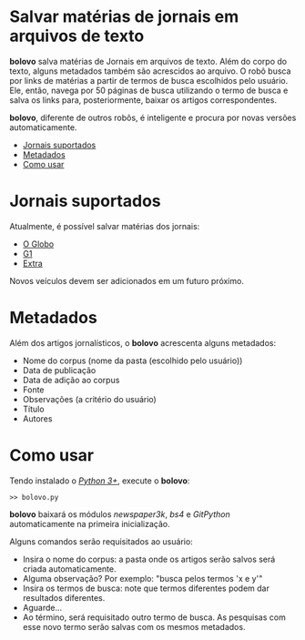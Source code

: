 # Salvar matérias de jornais em arquivos de texto

**bolovo** salva matérias de Jornais em arquivos de texto. Além do corpo do texto, alguns metadados também são acrescidos ao arquivo. O robô busca por links de matérias a partir de termos de busca escolhidos pelo usuário. Ele, então, navega por 50 páginas de busca utilizando o termo de busca e salva os links para, posteriormente, baixar os artigos correspondentes.

**bolovo**, diferente de outros robôs, é inteligente e procura por novas versões automaticamente.

* [Jornais suportados](#Jornais-suportados)
* [Metadados](#Metadados)
* [Como usar](#Como-usar)

# Jornais suportados

Atualmente, é possível salvar matérias dos jornais:

* [O Globo](http://oglobo.globo.com/busca/?q=bolovo)
* [G1](https://g1.globo.com/busca/?q=bolovo)
* [Extra](http://extra.globo.com/busca/?q=bolovo)

Novos veículos devem ser adicionados em um futuro próximo.

# Metadados

Além dos artigos jornalísticos, o **bolovo** acrescenta alguns metadados:

* Nome do corpus (nome da pasta (escolhido pelo usuário))
* Data de publicação
* Data de adição ao corpus
* Fonte
* Observações (a critério do usuário)
* Título
* Autores

# Como usar

Tendo instalado o *[Python 3+](https://www.python.org/)*, execute o **bolovo**:

	>> bolovo.py

**bolovo** baixará os módulos *newspaper3k*, *bs4* e *GitPython* automaticamente na primeira inicialização.

Alguns comandos serão requisitados ao usuário:

* Insira o nome do corpus: a pasta onde os artigos serão salvos será criada automaticamente.
* Alguma observação? Por exemplo: "busca pelos termos 'x e y'"
* Insira os termos de busca: note que termos diferentes podem dar resultados diferentes.
* Aguarde...
* Ao término, será requisitado outro termo de busca. As pesquisas com esse novo termo serão salvas com os mesmos metadados.